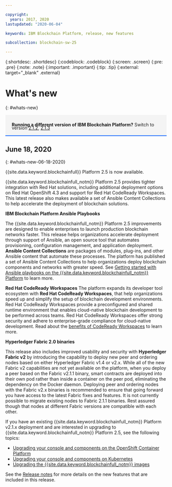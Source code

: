 ```yaml
---

copyright:
  years: 2017, 2020
lastupdated: "2020-06-04"

keywords: IBM Blockchain Platform, release, new features

subcollection: blockchain-sw-25

---
```


{:shortdesc: .shortdesc}
{:codeblock: .codeblock}
{:screen: .screen}
{:pre: .pre}
{:note: .note}
{:important: .important}
{:tip: .tip}
{:external: target="_blank" .external}

# What's new
{: #whats-new}

<div style="background-color: #f4f4f4; padding-left: 20px; border-bottom: 2px solid #0f62fe; padding-top: 12px; padding-bottom: 4px; margin-bottom: 16px;">
  <p style="line-height: 10px;">
    <strong>Running a different version of IBM Blockchain Platform?</strong> Switch to version
    <a href="https://cloud.ibm.com/docs/blockchain-sw?topic=blockchain-sw-whats-new">2.1.2</a>,
    <a href="https://cloud.ibm.com/docs/blockchain-sw?topic=blockchain-sw-213-whats-new">2.1.3</a>
    </p>
</div>



## June 18, 2020
{: #whats-new-06-18-2020}


{{site.data.keyword.blockchainfull}} Platform 2.5 is now available.


{{site.data.keyword.blockchainfull_notm}} Platform 2.5 provides tighter integration with Red Hat solutions, including additional deployment options on Red Hat OpenShift 4.3 and support for Red Hat CodeReady Workspaces. This latest release  also makes available a set of Ansible Content Collections to help accelerate the deployment of blockchain solutions.

**IBM Blockchain Platform Ansible Playbooks**  

The {{site.data.keyword.blockchainfull_notm}} Platform 2.5 improvements are designed to enable enterprises to launch production blockchain networks faster. This release helps organizations accelerate deployment through support of Ansible, an open source tool that automates provisioning, configuration management, and application deployment. **Ansible Content Collections** are packages of modules, plug-ins, and other Ansible content that automate these processes. The platform has published a set of Ansible Content Collections to help organizations deploy blockchain components and networks with greater speed. See [Getting started with Ansible playbooks on the {{site.data.keyword.blockchainfull_notm}} Platform](/docs/blockchain-sw-25?topic=blockchain-sw-25-ansible) to learn more.

**Red Hat CodeReady Workspaces**
The platform expands its developer tool ecosystem with **Red Hat CodeReady Workspaces**, that help organizations speed up and simplify the setup of blockchain development environments. Red Hat CodeReady Workspaces provide a preconfigured and shared runtime environment that enables cloud-native blockchain development to be performed across teams. Red Hat CodeReady Workspaces offer strong security and adhere to enterprise-grade compliance for cloud-native development. Read about the [benefits of CodeReady Workspaces](/docs/blockchain-sw-25?topic=blockchain-sw-25-develop-vscode#develop-vscode-crw-why) to learn more.

**Hyperledger Fabric 2.0 binaries**

This release also includes improved usability and security with **Hyperledger Fabric v2** by introducing the capability to deploy new peer and ordering nodes based on either Hyperledger Fabric v1.4 or v2.x. While all of the new Fabric v2 capabilities are not yet available on the platform, when you deploy a peer based on the Fabric v2.1.1 binary, smart contracts are deployed into their own pod rather than inside a container on the peer pod, eliminating the dependency on the Docker daemon. Deploying peer and ordering nodes with the Fabric v2.x binaries is recommended to ensure that going forward you have access to the latest Fabric fixes and features. It is not currently possible to migrate existing nodes to Fabric 2.1.1 binaries.  Rest assured though that nodes at different Fabric versions are compatible with each other.


If you have an existing {{site.data.keyword.blockchainfull_notm}} Platform v2.1.x deployment and are interested in upgrading to {{site.data.keyword.blockchainfull_notm}} Platform 2.5, see the following topics:
- [Upgrading your console and components on the OpenShift Container Platform](/docs/blockchain-sw-25?topic=blockchain-sw-25-upgrade-ocp)
- [Upgrading your console and components on Kubernetes](/docs/blockchain-sw-25?topic=blockchain-sw-25-upgrade-k8)
- [Upgrading the {{site.data.keyword.blockchainfull_notm}} images](/docs/blockchain-sw-25?topic=blockchain-sw-25-blockchain-images#blockchain-images-upgrade)


See the [Release notes](/docs/blockchain-sw-25?topic=blockchain-sw-25-release-notes-saas-20#06-18-2020) for more details on the new features that are included in this release.

